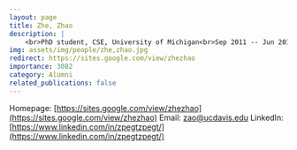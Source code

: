 ```yaml
---
layout: page
title: Zhe, Zhao
description: |
    <br>PhD student, CSE, University of Michigan<br>Sep 2011 -- Jun 2016<br><span style='color:blue'>Assistant Professor, UC Davis</span>
img: assets/img/people/zhe,zhao.jpg
redirect: https://sites.google.com/view/zhezhao
importance: 3082
category: Alumni
related_publications: false
---
```

Homepage: [https://sites.google.com/view/zhezhao](https://sites.google.com/view/zhezhao)
Email: [zao@ucdavis.edu](mailto:zao@ucdavis.edu)
LinkedIn: [https://www.linkedin.com/in/zpegtzpegt/](https://www.linkedin.com/in/zpegtzpegt/)
